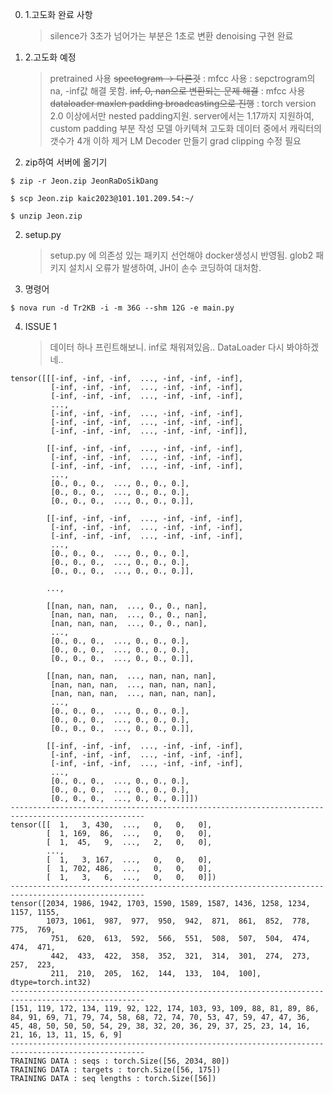 0. 1.고도화 완료 사항

   > silence가 3초가 넘어가는 부분은 1초로 변환
   > denoising 구현 완료

1. 2.고도화 예정

   > pretrained 사용
   > ~~spectogram -> 다른것~~ : mfcc 사용 : sepctrogram의 na, -inf값 해결 못함.
   > ~~inf, 0, nan으로 변환되는 문제 해결~~ : mfcc 사용
   > ~~dataloader maxlen padding broadcasting으로 진행~~ : torch version 2.0 이상에서만 nested padding지원. server에서는 1.17까지 지원하여, custom padding 부분 작성
   > 모델 아키텍쳐 고도화
   > 데이터 중에서 캐릭터의 갯수가 4개 이하 제거
   > LM Decoder 만들기
   > grad clipping 수정 필요

2. zip하여 서버에 옮기기

```
$ zip -r Jeon.zip JeonRaDoSikDang

$ scp Jeon.zip kaic2023@101.101.209.54:~/

$ unzip Jeon.zip

```

2. setup.py

   > setup.py 에 의존성 있는 패키지 선언해야 docker생성시 반영됨.
   > glob2 패키지 설치시 오류가 발생하여, JH이 손수 코딩하여 대처함.

3. 명령어

```
$ nova run -d Tr2KB -i -m 36G --shm 12G -e main.py
```

4. ISSUE 1
   > 데이터 하나 프린트해보니. inf로 채워져있음..
   > DataLoader 다시 봐야하겠네..

```
tensor([[[-inf, -inf, -inf,  ..., -inf, -inf, -inf],
         [-inf, -inf, -inf,  ..., -inf, -inf, -inf],
         [-inf, -inf, -inf,  ..., -inf, -inf, -inf],
         ...,
         [-inf, -inf, -inf,  ..., -inf, -inf, -inf],
         [-inf, -inf, -inf,  ..., -inf, -inf, -inf],
         [-inf, -inf, -inf,  ..., -inf, -inf, -inf]],

        [[-inf, -inf, -inf,  ..., -inf, -inf, -inf],
         [-inf, -inf, -inf,  ..., -inf, -inf, -inf],
         [-inf, -inf, -inf,  ..., -inf, -inf, -inf],
         ...,
         [0., 0., 0.,  ..., 0., 0., 0.],
         [0., 0., 0.,  ..., 0., 0., 0.],
         [0., 0., 0.,  ..., 0., 0., 0.]],

        [[-inf, -inf, -inf,  ..., -inf, -inf, -inf],
         [-inf, -inf, -inf,  ..., -inf, -inf, -inf],
         [-inf, -inf, -inf,  ..., -inf, -inf, -inf],
         ...,
         [0., 0., 0.,  ..., 0., 0., 0.],
         [0., 0., 0.,  ..., 0., 0., 0.],
         [0., 0., 0.,  ..., 0., 0., 0.]],

        ...,

        [[nan, nan, nan,  ..., 0., 0., nan],
         [nan, nan, nan,  ..., 0., 0., nan],
         [nan, nan, nan,  ..., 0., 0., nan],
         ...,
         [0., 0., 0.,  ..., 0., 0., 0.],
         [0., 0., 0.,  ..., 0., 0., 0.],
         [0., 0., 0.,  ..., 0., 0., 0.]],

        [[nan, nan, nan,  ..., nan, nan, nan],
         [nan, nan, nan,  ..., nan, nan, nan],
         [nan, nan, nan,  ..., nan, nan, nan],
         ...,
         [0., 0., 0.,  ..., 0., 0., 0.],
         [0., 0., 0.,  ..., 0., 0., 0.],
         [0., 0., 0.,  ..., 0., 0., 0.]],

        [[-inf, -inf, -inf,  ..., -inf, -inf, -inf],
         [-inf, -inf, -inf,  ..., -inf, -inf, -inf],
         [-inf, -inf, -inf,  ..., -inf, -inf, -inf],
         ...,
         [0., 0., 0.,  ..., 0., 0., 0.],
         [0., 0., 0.,  ..., 0., 0., 0.],
         [0., 0., 0.,  ..., 0., 0., 0.]]])
----------------------------------------------------------------------------------------------------
tensor([[  1,   3, 430,  ...,   0,   0,   0],
        [  1, 169,  86,  ...,   0,   0,   0],
        [  1,  45,   9,  ...,   2,   0,   0],
        ...,
        [  1,   3, 167,  ...,   0,   0,   0],
        [  1, 702, 486,  ...,   0,   0,   0],
        [  1,   3,   6,  ...,   0,   0,   0]])
----------------------------------------------------------------------------------------------------
tensor([2034, 1986, 1942, 1703, 1590, 1589, 1587, 1436, 1258, 1234, 1157, 1155,
        1073, 1061,  987,  977,  950,  942,  871,  861,  852,  778,  775,  769,
         751,  620,  613,  592,  566,  551,  508,  507,  504,  474,  474,  471,
         442,  433,  422,  358,  352,  321,  314,  301,  274,  273,  257,  223,
         211,  210,  205,  162,  144,  133,  104,  100], dtype=torch.int32)
----------------------------------------------------------------------------------------------------
[151, 119, 172, 134, 119, 92, 122, 174, 103, 93, 109, 88, 81, 89, 86, 84, 91, 69, 71, 79, 74, 58, 68, 72, 74, 70, 53, 47, 59, 47, 47, 36, 45, 48, 50, 50, 50, 54, 29, 38, 32, 20, 36, 29, 37, 25, 23, 14, 16, 21, 16, 13, 11, 15, 6, 9]
----------------------------------------------------------------------------------------------------
TRAINING DATA : seqs : torch.Size([56, 2034, 80])
TRAINING DATA : targets : torch.Size([56, 175])
TRAINING DATA : seq lengths : torch.Size([56])

```
